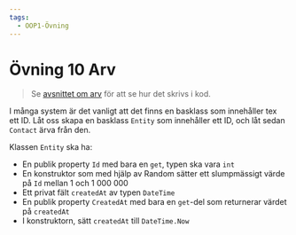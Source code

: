 ```yaml
---
tags:
  - OOP1-Övning
---
```


# Övning 10 Arv

> Se [avsnittet om arv](../../../../material/cs/oop/inheritance.md) för att se hur det skrivs i kod.

I många system är det vanligt att det finns en basklass som innehåller tex ett ID. Låt oss skapa en basklass `Entity` som innehåller ett ID, och låt sedan `Contact` ärva från den.

Klassen `Entity` ska ha:
* En publik property `Id` med bara en `get`, typen ska vara `int`
* En konstruktor som med hjälp av Random sätter ett slumpmässigt värde på `Id` mellan 1 och 1 000 000
* Ett privat fält `createdAt` av typen `DateTime`
* En publik property `CreatedAt` med bara en `get`-del som returnerar värdet på `createdAt`
* I konstruktorn, sätt `createdAt` till `DateTime.Now`